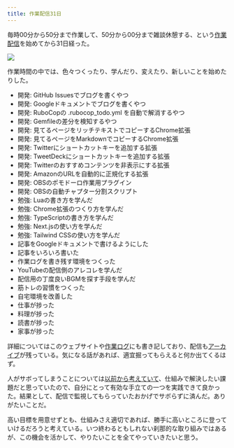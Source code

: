 ```yaml
---
title: 作業配信31日
---
```

毎時00分から50分まで作業して、50分から00分まで雑談休憩する、という[作業配信](https://www.youtube.com/c/r7kamura)を始めてから31日経った。

![](https://lh3.googleusercontent.com/docs/ADP-6oEAKBKi-HaOH-geKQzz1M5e6qCeEKuxFTrAhwlI6qg8rCyvHLebj6nMD6A0LrP2ByoRGIjIEkri_gQz96G01ZctFPck6TtgR5BovHLjotoxh2JNDG5c59lIvO0Z-rQAIBtH5oU0GNEneFeinFbnvGfAA8SKDSMfsUk60OU_O-55RBH2IS0slJMoTrqvTc-hKDKQVZqYpQyKWuYlyBvWMqYy-z7GExi_xG_4V-g7K0MwaeIBfGJyzv4eYxaJZEgRQdkDlPXQxvbGxPh7IsfrjlXfIJ29GvZ6FfI9y1McugJCDL5eBU3jSgUmpam_QTSkNS5xVS7S6bMyMVky0cNp5q9pRXfzcv2D5VKmUbQj-JpS5sbE17DCE8VV8GRQcO_Q_fxleLdXutHZhH4j7Bql1drBYGNfUX9QeM1YGswoHRF3TeE3E4CK6VcJt9_h7vYZEVogk0CW4xeVdogXCJdcoYKiSBpVFBgz6e5kmZHVFQykkVxMYovr_4V-f3ZAuLfWOTOJbeB1V5J4FTdMmhux2gBtJ-O7VBmsai7jCQtRlHO0QagesNIRktFqWhcUzO5uWsFk0oJMeTZzOWtAVc_lP3fbikFnYPfkHUdV0X0BKHnLMEQYma0zlb5Hh22kGvtzQffSAJVT7gyh8SgzEYGE0mpXC-pOIADgNUaPpmGXTxnlaCt2Dq6jvnixJLMy8iWZ07etdnAVUmSEfi-yjczJhIqq_8N6PknfupL5PKKYyUBoW3oOsYUmwd4dtOGZdOEKlTrfvh694b_ZabLUawFjp8IuEnGn9KZj655wU9dVqwVgPbRyCmiFlR86jqjAeYkQkZkG8EY2Qkhq05y7Dm7S7hPAzYKMDEfgYa6a37aeU7lGphGI4dB4Ag1bebYEBEt07bADvW3wR7l_nfD-8SzstsM1dQpvifnSr4cTWYQhj4VUNamn3-cOi9yIiD9zh-h-eASmf4pgvNZeZWNoES3SQDYXt5d8TS3YsYMuhJ2Bj8biuP1Ij1nsQjTf7auMuQ8ILDQddSAVTe5E5wotOlr-8VVo-HDgU7Z9O93AdE_dUxvnH5gXK0WKuS3TyFCxDCmGBiekaKtJJAHrrYpV5e9IeyqGTW3-dV7-uNz0qLU2vYSf3U6LY7JzvwmG3DQTsPDM2VOB9kelwKAtC4xzYJb_ZkTyJMcX3HTlVp8-DlLJKOK7VxS7zyuYPJxdfhozZTprptTSQmuqwAgC4VEPULbswaGCNBE1AgstinP_b1dWpWsEZ0jJ)

作業時間の中では、色々つくったり、学んだり、変えたり、新しいことを始めたりした。

*   開発: GitHub Issuesでブログを書くやつ
*   開発: Googleドキュメントでブログを書くやつ
*   開発: RuboCopの .rubocop\_todo.yml を自動で解消するやつ
*   開発: Gemfileの差分を検知するやつ
*   開発: 見てるページをリッチテキストでコピーするChrome拡張
*   開発: 見てるページをMarkdownでコピーするChrome拡張
*   開発: Twitterにショートカットキーを追加する拡張
*   開発: TweetDeckにショートカットキーを追加する拡張
*   開発: Twitterのおすすめコンテンツを非表示にする拡張
*   開発: AmazonのURLを自動的に正規化する拡張
*   開発: OBSのポモドーロ作業用プラグイン
*   開発: OBSの自動チャプター分割スクリプト
*   勉強: Luaの書き方を学んだ
*   勉強: Chrome拡張のつくり方を学んだ
*   勉強: TypeScriptの書き方を学んだ
*   勉強: Next.jsの使い方を学んだ
*   勉強: Tailwind CSSの使い方を学んだ
*   記事をGoogleドキュメントで書けるようにした
*   記事をいろいろ書いた
*   作業ログを書き残す環境をつくった
*   YouTubeの配信側のアレコレを学んだ
*   配信用の丁度良いBGMを探す手段を学んだ
*   筋トレの習慣をつくった
*   自宅環境を改善した
*   仕事が捗った
*   料理が捗った
*   読書が捗った
*   家事が捗った

詳細についてはこのウェブサイトや[作業ログ](https://r7kamura.github.io/diary/)にも書き記しており、配信も[アーカイブ](https://www.youtube.com/c/r7kamura)が残っている。気になる話があれば、適宜掘ってもらえると何か出てくるはず。

人がサボってしまうことについては[以前から考えていて](https://twitter.com/r7kamura/status/1529728163068395521)、仕組みで解決したい課題だと思っていたので、自分にとって有効な手立ての一つを実践できて良かった。結果として、配信で監視してもらっていたおかげでサボらずに済んだ。ありがたいことだ。

高い目標を用意せずとも、仕組みさえ適切であれば、勝手に高いところに登っていけるだろうと考えている。いつ終わるともしれない刹那的な取り組みではあるが、この機会を活かして、やりたいことを全てやっていきたいと思う。
